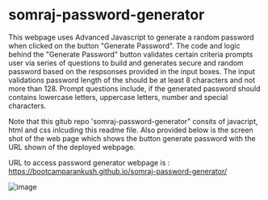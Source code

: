 # somraj-password-generator

This webpage uses Advanced Javascript to generate a random password when clicked on the button "Generate Password". The code and logic behind the "Generate Password" button validates certain criteria prompts user via series of questions to build and generates secure and random password based on the respsonses provided in the input boxes. The input validations password length of the should be at least 8 characters and not more than 128. Prompt questions include, if the generated password should contains lowercase letters, uppercase letters, number and special characters.

Note that this gitub repo 'somraj-password-generator" consits of javacript, html and css inlcuding this readme file. Also provided below is the screen shot of the web page which shows the button generate password with the URL shown of the deployed webpage.

URL to access password generator webpage is : https://bootcamparankush.github.io/somraj-password-generator/



![image](https://user-images.githubusercontent.com/120338398/212756675-17e7811f-45a9-45da-bd45-4435966a2948.png)
